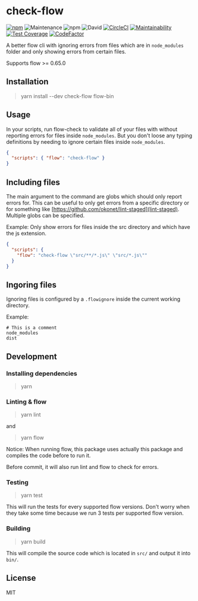 # check-flow

[![npm](https://img.shields.io/npm/v/check-flow.svg)](https://www.npmjs.com/package/check-flow) ![Maintenance](https://img.shields.io/maintenance/yes/2018.svg) ![npm](https://img.shields.io/npm/l/check-flow.svg) ![David](https://img.shields.io/david/HenriBeck/check-flow.svg) [![CircleCI](https://circleci.com/gh/HenriBeck/check-flow.svg?style=svg)](https://circleci.com/gh/HenriBeck/check-flow) [![Maintainability](https://api.codeclimate.com/v1/badges/0ddecaa2ad0f3faf830e/maintainability)](https://codeclimate.com/github/HenriBeck/check-flow/maintainability) [![Test Coverage](https://api.codeclimate.com/v1/badges/0ddecaa2ad0f3faf830e/test_coverage)](https://codeclimate.com/github/HenriBeck/check-flow/test_coverage) [![CodeFactor](https://www.codefactor.io/repository/github/henribeck/check-flow/badge)](https://www.codefactor.io/repository/github/henribeck/check-flow)

A better flow cli with ignoring errors from files which are in `node_modules` folder and only showing errors from certain files.

Supports flow >= 0.65.0

## Installation

> yarn install --dev check-flow flow-bin

## Usage

In your scripts, run flow-check to validate all of your files with without reporting errors for files inside `node_modules`.
But you don't loose any typing definitions by needing to ignore certain files inside `node_modules`.

```json
{
  "scripts": { "flow": "check-flow" }
}
```

## Including files

The main argument to the command are globs which should only report errors for.
This can be useful to only get errors from a specific directory or for something like [https://github.com/okonet/lint-staged](lint-staged).
Multiple globs can be specified.

Example: Only show errors for files inside the src directory and which have the js extension.

````json
{
  "scripts": {
    "flow": "check-flow \"src/**/*.js\" \"src/*.js\""
  }
}
````

## Ingoring files

Ignoring files is configured by a `.flowignore` inside the current working directory.

Example:
```.git exclude
# This is a comment
node_modules
dist
```

## Development

### Installing dependencies

> yarn

### Linting & flow

> yarn lint

and

> yarn flow

Notice: When running flow, this package uses actually this package and compiles the code before to run it.

Before commit, it will also run lint and flow to check for errors.

### Testing

> yarn test

This will run the tests for every supported flow versions.
Don't worry when they take some time because we run 3 tests per supported flow version.

### Building

> yarn build

This will compile the source code which is located in `src/` and output it into `bin/`.

## License

MIT
